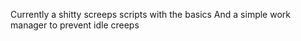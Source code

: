 Currently a shitty screeps scripts with the basics
And a simple work manager to prevent idle creeps
